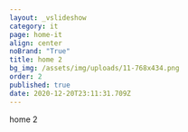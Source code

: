 ```yaml
---
layout: _vslideshow
category: it
page: home-it
align: center
noBrand: "True"
title: home 2
bg_img: /assets/img/uploads/11-768x434.png
order: 2
published: true
date: 2020-12-20T23:11:31.709Z
---
```

home 2
